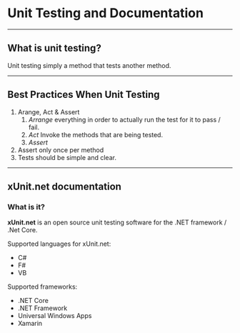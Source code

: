# Unit Testing and Documentation

---

## What is unit testing?

Unit testing simply a method that tests another method.

---

## Best Practices When Unit Testing

1. Arange, Act & Assert
   1. *Arrange* everything in order to actually run the test for it to pass / fail.
   2. *Act* Invoke the methods that are being tested.
   3. *Assert* 
2. Assert only once per method
3. Tests should be simple and clear.
   
---

## xUnit.net documentation 

### What is it?

**xUnit.net** is an open source unit testing software for the .NET framework / .Net Core.

Supported languages for xUnit.net:

* C#
* F#
* VB

Supported frameworks:

* .NET Core
* .NET Framework
* Universal Windows Apps
* Xamarin



   


   